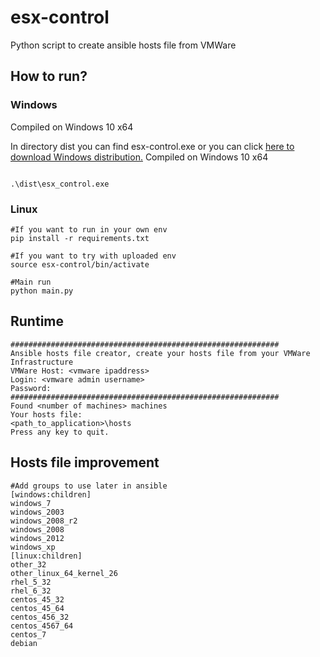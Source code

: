 # esx-control
Python script to create ansible hosts file from VMWare

## How to run?

### Windows

Compiled on Windows 10 x64 

In directory dist you can find esx-control.exe or you can click <a href="https://github.com/jkucharczykone/esx-control/raw/master/dist/esx-control.exe"> here to download Windows distribution.</a> Compiled on Windows 10 x64 

```

.\dist\esx_control.exe

```

### Linux

```
#If you want to run in your own env
pip install -r requirements.txt

#If you want to try with uploaded env
source esx-control/bin/activate

#Main run
python main.py

```

## Runtime

```
############################################################
Ansible hosts file creator, create your hosts file from your VMWare Infrastructure
VMWare Host: <vmware ipaddress>
Login: <vmware admin username>
Password:
############################################################
Found <number of machines> machines
Your hosts file:
<path_to_application>\hosts
Press any key to quit.
```

## Hosts file improvement

```
#Add groups to use later in ansible
[windows:children]
windows_7
windows_2003
windows_2008_r2
windows_2008
windows_2012
windows_xp
[linux:children]
other_32
other_linux_64_kernel_26
rhel_5_32
rhel_6_32
centos_45_32
centos_45_64
centos_456_32
centos_4567_64
centos_7 
debian

```
